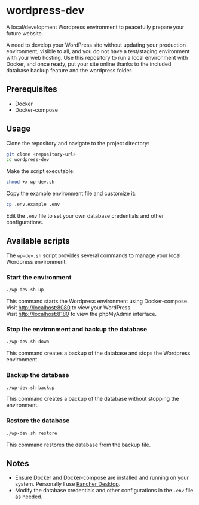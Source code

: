 # wordpress-dev
A local/development Wordpress environment to peacefully prepare your future website.

A need to develop your WordPress site without updating your production environment, visible to all, and you do not have a test/staging environment with your web hosting.
Use this repository to run a local environment with Docker, and once ready, put your site online thanks to the included database backup feature and the wordpress folder.

## Prerequisites
- Docker
- Docker-compose

## Usage
Clone the repository and navigate to the project directory:
```bash
git clone <repository-url>
cd wordpress-dev
```

Make the script executable:
```bash
chmod +x wp-dev.sh
```

Copy the example environment file and customize it:
```bash
cp .env.example .env
```
Edit the `.env` file to set your own database credentials and other configurations.

## Available scripts
The `wp-dev.sh` script provides several commands to manage your local Wordpress environment:

### Start the environment
```bash
./wp-dev.sh up
```
This command starts the Wordpress environment using Docker-compose.  
Visit [http://localhost:8080](http://localhost:8080) to view your WordPress.  
Visit [http://localhost:8180](http://localhost:8180) to view the phpMyAdmin interface.

### Stop the environment and backup the database
```bash
./wp-dev.sh down
```
This command creates a backup of the database and stops the Wordpress environment.

### Backup the database
```bash
./wp-dev.sh backup
```
This command creates a backup of the database without stopping the environment.

### Restore the database
```bash
./wp-dev.sh restore
```
This command restores the database from the backup file.

## Notes
- Ensure Docker and Docker-compose are installed and running on your system. Personally I use [Rancher Desktop](https://rancherdesktop.io/).
- Modify the database credentials and other configurations in the `.env` file as needed.
